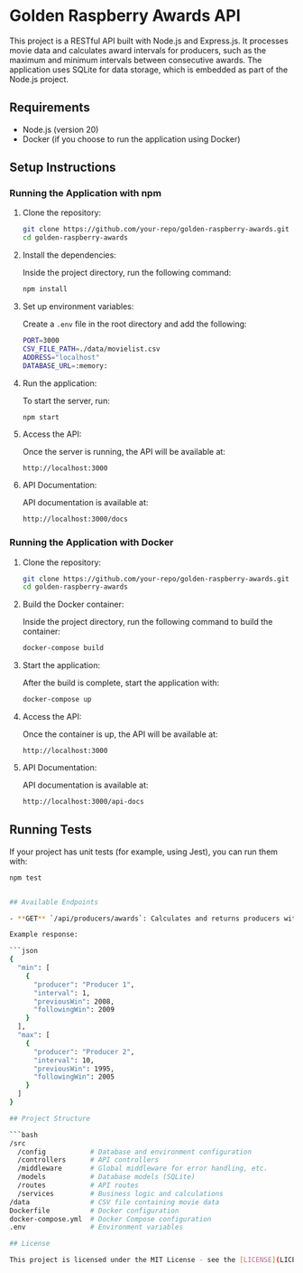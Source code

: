 # Golden Raspberry Awards API

This project is a RESTful API built with Node.js and Express.js. It processes movie data and calculates award intervals for producers, such as the maximum and minimum intervals between consecutive awards. The application uses SQLite for data storage, which is embedded as part of the Node.js project.

## Requirements

- Node.js (version 20)
- Docker (if you choose to run the application using Docker)

## Setup Instructions

### Running the Application with npm

1. Clone the repository:

    ```bash
    git clone https://github.com/your-repo/golden-raspberry-awards.git
    cd golden-raspberry-awards
    ```

2. Install the dependencies:

    Inside the project directory, run the following command:

    ```bash
    npm install
    ```

3. Set up environment variables:

    Create a `.env` file in the root directory and add the following:

    ```bash
    PORT=3000
    CSV_FILE_PATH=./data/movielist.csv
    ADDRESS="localhost" 
    DATABASE_URL=:memory:
    ```

4. Run the application:

    To start the server, run:

    ```bash
    npm start
    ```

5. Access the API:

    Once the server is running, the API will be available at:

    ```arduino
    http://localhost:3000
    ```

6. API Documentation:

    API documentation is available at:

    ```bash
    http://localhost:3000/docs
    ```

### Running the Application with Docker

1. Clone the repository:

    ```bash
    git clone https://github.com/your-repo/golden-raspberry-awards.git
    cd golden-raspberry-awards
    ```

2. Build the Docker container:

    Inside the project directory, run the following command to build the container:

    ```bash
    docker-compose build
    ```

3. Start the application:

    After the build is complete, start the application with:

    ```bash
    docker-compose up
    ```

4. Access the API:

    Once the container is up, the API will be available at:

    ```arduino
    http://localhost:3000
    ```

5. API Documentation:

    API documentation is available at:

    ```bash
    http://localhost:3000/api-docs
    ```

## Running Tests

If your project has unit tests (for example, using Jest), you can run them with:

```bash
npm test


## Available Endpoints

- **GET** `/api/producers/awards`: Calculates and returns producers with the minimum and maximum award intervals.

Example response:

```json
{
  "min": [
    {
      "producer": "Producer 1",
      "interval": 1,
      "previousWin": 2008,
      "followingWin": 2009
    }
  ],
  "max": [
    {
      "producer": "Producer 2",
      "interval": 10,
      "previousWin": 1995,
      "followingWin": 2005
    }
  ]
}

## Project Structure

```bash
/src
  /config           # Database and environment configuration
  /controllers      # API controllers
  /middleware       # Global middleware for error handling, etc.
  /models           # Database models (SQLite)
  /routes           # API routes
  /services         # Business logic and calculations
/data               # CSV file containing movie data
Dockerfile          # Docker configuration
docker-compose.yml  # Docker Compose configuration
.env                # Environment variables

## License

This project is licensed under the MIT License - see the [LICENSE](LICENSE) file for details.
